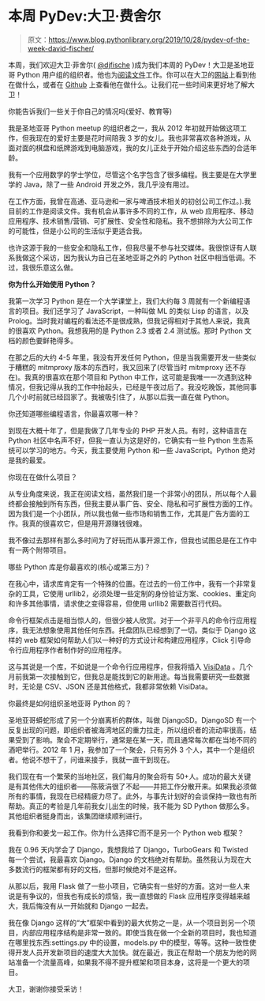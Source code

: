 # 本周 PyDev:大卫·费舍尔

> 原文：<https://www.blog.pythonlibrary.org/2019/10/28/pydev-of-the-week-david-fischer/>

本周，我们欢迎大卫·菲舍尔( [@djfische](https://twitter.com/djfische) )成为我们本周的 PyDev！大卫是圣地亚哥 Python 用户组的组织者。他也为[阅读文件](https://readthedocs.org/)工作。你可以在大卫的[网站](https://www.davidfischer.name/)上看到他在做什么，或者在 [Github](https://github.com/davidfischer) 上查看他在做什么。让我们花一些时间来更好地了解大卫！

你能告诉我们一些关于你自己的情况吗(爱好、教育等)

我是圣地亚哥 Python meetup 的组织者之一，我从 2012 年初就开始做这项工作，但我现在的爱好主要是花时间陪我 3 岁的女儿。我也非常喜欢各种游戏，从面对面的棋盘和纸牌游戏到电脑游戏，我的女儿正处于开始介绍这些东西的合适年龄。

我有一个应用数学的学士学位，尽管这个名字包含了很多编程。我主要是在大学里学的 Java，除了一些 Android 开发之外，我几乎没有用过。

在工作方面，我曾在高通、亚马逊和一家与啤酒技术相关的初创公司工作过。).我目前的工作是阅读文件。我有机会从事许多不同的工作，从 web 应用程序、移动应用程序、技术销售/营销、可扩展性、安全性和隐私。我不想排除为大公司工作的可能性，但是小公司的生活似乎更适合我。

也许这源于我的一些安全和隐私工作，但我尽量不参与社交媒体。我很惊讶有人联系我做这个采访，因为我认为自己在圣地亚哥之外的 Python 社区中相当低调。不过，我很乐意这么做。

**你为什么开始使用 Python？**

我第一次学习 Python 是在一个大学课堂上，我们大约每 3 周就有一个新编程语言的项目。我们还学习了 JavaScript，一种叫做 ML 的类似 Lisp 的语言，以及 Prolog。当时我对编程的看法还不是很成熟，但我记得相对于其他人来说，我真的很喜欢 Python。我想我用的是 Python 2.3 或者 2.4 测试版。那时 Python 文档的颜色要鲜艳得多。

在那之后的大约 4-5 年里，我没有开发任何 Python，但是当我需要开发一些类似于糟糕的 mitmproxy 版本的东西时，我又回来了(尽管当时 mitmproxy 还不存在)。我真的很喜欢在那个项目和 Python 中工作，这可能是我唯一一次遇到这种情况，但我记得从我的工作中抬起头，已经是午夜过后了。我没吃晚饭，其他同事几个小时前就已经回家了。我被吸引住了，从那以后我一直在做 Python。

你还知道哪些编程语言，你最喜欢哪一种？

到现在大概十年了，但是我做了几年专业的 PHP 开发人员。有时，这种语言在 Python 社区中名声不好，但我一直认为这是好的，它确实有一些 Python 生态系统可以学习的地方。今天，我主要使用 Python 和一些 JavaScript。Python 绝对是我的最爱。

你现在在做什么项目？

从专业角度来说，我正在阅读文档，虽然我们是一个非常小的团队，所以每个人最终都会接触到所有东西，但我主要从事广告、安全、隐私和可扩展性方面的工作。因为我们是一个小团队，所以我也做一些市场和销售工作，尤其是广告方面的工作。我真的很喜欢它，但是用开源赚钱很难。

我不像过去那样有那么多时间为了好玩而从事开源工作，但我也试图总是在工作中有一两个附带项目。

哪些 Python 库是你最喜欢的(核心或第三方)？

在我心中，请求库肯定有一个特殊的位置。在过去的一份工作中，我有一个非常复杂的工具，它使用 urllib2，必须处理一些定制的身份验证方案、cookies、重定向和许多其他事情，请求使之变得容易，但使用 urllib2 需要数百行代码。

命令行框架点击是相当惊人的，但很少被人欣赏。对于一个非平凡的命令行应用程序，我无法想象使用其他任何东西。托盘团队已经想到了一切。类似于 Django 这样的 web 框架如何帮助人们以一种好的方式设计和构建应用程序，Click 引导命令行应用程序作者制作好的应用程序。

这与其说是一个库，不如说是一个命令行应用程序，但我将插入 [VisiData](http://visidata.org/) 。几个月前我第一次接触到它，但我总是能找到它的新用途。每当我需要研究一些数据时，无论是 CSV、JSON 还是其他格式，我都非常依赖 VisiData。

你最终是如何组织圣地亚哥 Python 的？

圣地亚哥蟒蛇形成了另一个分崩离析的群体，叫做 DjangoSD。DjangoSD 有一个反复出现的问题，即组织者被海湾地区的重力拉走，所以组织者的流动率很高，结果受到了影响。聚会不定期举行，通常是在某一天，而且通常每次都在当地不同的酒吧举行。2012 年 1 月，我参加了一个聚会，只有另外 3 个人，其中一个是组织者。他说不想干了，问谁来接手，我就一直干到现在。

我们现在有一个繁荣的当地社区，我们每月的聚会将有 50+人。成功的最大关键是有其他伟大的组织者——陈筱涓很了不起——并把工作分散开来。如果我必须做所有的事情，我现在已经精疲力尽了。此外，与事先计划好的会谈保持一致也有所帮助。真正的考验是几年前我女儿出生的时候，我不能为 SD Python 做那么多。其他组织者挺身而出，该集团继续顺利进行。

我看到你和姜戈一起工作。你为什么选择它而不是另一个 Python web 框架？

我在 0.96 天内学会了 Django，我想我给了 Django，TurboGears 和 Twisted 每一个尝试，我最喜欢 Django。Django 的文档绝对有帮助。虽然我认为现在大多数流行的框架都有好的文档，但那时候绝对不是这样。

从那以后，我用 Flask 做了一些小项目，它确实有一些好的方面。这对一些人来说是有争议的，但我也有成长的烦恼，我一直想做的 Flask 应用程序变得越来越大，我后悔没有从一开始就和 Django 一起去。

我在像 Django 这样的“大”框架中看到的最大优势之一是，从一个项目到另一个项目，内部应用程序结构是非常一致的。即使当我在做一个全新的项目时，我也知道在哪里找东西:settings.py 中的设置，models.py 中的模型，等等。这种一致性使得开发人员开发新项目的速度大大加快。就在最近，我正在帮助一个朋友为他的网站准备一个流量高峰，如果我不得不提升框架和项目本身，这将是一个更大的项目。

大卫，谢谢你接受采访！